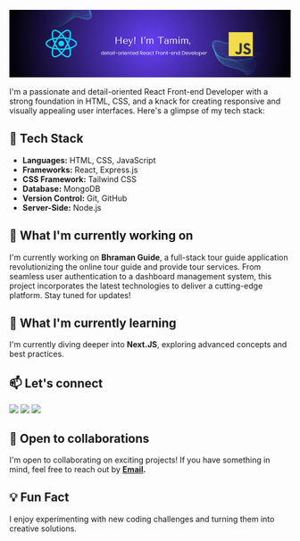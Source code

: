 ![Header Banner](./images/github-banner.png)

I'm a passionate and detail-oriented React Front-end Developer with a strong foundation in HTML, CSS, and a knack for creating responsive and visually appealing user interfaces. Here's a glimpse of my tech stack:

## 🔧 Tech Stack

- **Languages:** HTML, CSS, JavaScript
- **Frameworks:** React, Express.js
- **CSS Framework:** Tailwind CSS
- **Database:** MongoDB
- **Version Control:** Git, GitHub
- **Server-Side:** Node.js

## 🚀 What I'm currently working on

I'm currently working on **Bhraman Guide**, a full-stack tour guide application revolutionizing the online tour guide and provide tour services. From seamless user authentication to a dashboard management system, this project incorporates the latest technologies to deliver a cutting-edge platform. Stay tuned for updates!

## 🌱 What I'm currently learning

I'm currently diving deeper into **Next.JS**, exploring advanced concepts and best practices.

## 📫 Let's connect

[<img src="https://icons8.com/icon/13930/linkedin"/>](https://www.linkedin.com/in/tamim-talukdar-35a5a2287/)
[<img src="https://icons8.com/icon/phOKFKYpe00C/twitterx"/>](https://twitter.com/talukdar_32)
[<img src="https://icons8.com/icon/118497/facebook"/>](https://www.facebook.com/protamim32/)

## 🤝 Open to collaborations

I'm open to collaborating on exciting projects! If you have something in mind, feel free to reach out by **[Email](s163.tamim@gmail.com).**

## 💡 Fun Fact

I enjoy experimenting with new coding challenges and turning them into creative solutions.
